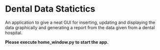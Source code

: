 # Dental Data Statictics
An application to give a neat GUI for inserting, updating and displaying the data graphically and generating a report from the data given from a dental hospital.

**Please execute home_window.py to start the app.**
